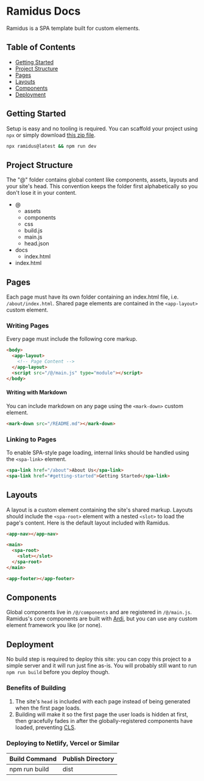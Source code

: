 # Ramidus Docs

Ramidus is a SPA template built for custom elements.

## Table of Contents

- [Getting Started](#getting-started)
- [Project Structure](#project-structure)
- [Pages](#pages)
- [Layouts](#layouts)
- [Components](#components)
- [Deployment](#deployment)

## Getting Started

Setup is easy and no tooling is required. You can scaffold your project using `npx` or simply download [this zip file](https://codeload.github.com/jameslovallo/ramidus/zip/refs/heads/main).

```sh
npx ramidus@latest && npm run dev
```

## Project Structure

The "@" folder contains global content like components, assets, layouts and your site's head. This convention keeps the folder first alphabetically so you don't lose it in your content.

<div class="tree">

- <tree-icon icon="home">@</tree-icon>
  - <tree-icon icon="assets">assets</tree-icon>
  - <tree-icon icon="components">components</tree-icon>
  - <tree-icon icon="css">css</tree-icon>
  - <tree-icon icon="js">build.js</tree-icon>
  - <tree-icon icon="js">main.js</tree-icon>
  - <tree-icon icon="json">head.json</tree-icon>
- <tree-icon icon="folder">docs</tree-icon>
  - <tree-icon icon="html">index.html</tree-icon>
- <tree-icon icon="html">index.html</tree-icon>

</div>

## Pages

Each page must have its own folder containing an index.html file, i.e. `/about/index.html`. Shared page elements are contained in the `<app-layout>` custom element.

### Writing Pages

Every page must include the following core markup.

```html
<body>
  <app-layout>
    <!-- Page Content -->
  </app-layout>
  <script src="/@/main.js" type="module"></script>
</body>
```

#### Writing with Markdown

You can include markdown on any page using the `<mark-down>` custom element.

```html
<mark-down src="/README.md"></mark-down>
```

### Linking to Pages

To enable SPA-style page loading, internal links should be handled using the `<spa-link>` element.

```html
<spa-link href="/about">About Us</spa-link>
<spa-link href="#getting-started">Getting Started</spa-link>
```

## Layouts

A layout is a custom element containing the site's shared markup. Layouts should include the `<spa-root>` element with a nested `<slot>` to load the page's content. Here is the default layout included with Ramidus.

```html
<app-nav></app-nav>

<main>
  <spa-root>
    <slot></slot>
  </spa-root>
</main>

<app-footer></app-footer>
```

## Components

Global components live in `/@/components` and are registered in `/@/main.js`. Ramidus's core components are built with [Ardi](ardi.netlify.app), but you can use any custom element framework you like (or none).

## Deployment

No build step is required to deploy this site: you can copy this project to a simple server and it will run just fine as-is. You will probably still want to run `npm run build` before you deploy though.

### Benefits of Building

1. The site's `head` is included with each page instead of being generated when the first page loads.
2. Building will make it so the first page the user loads is hidden at first, then gracefully fades in after the globally-registered components have loaded, preventing [CLS](https://web.dev/cls/).

### Deploying to Netlify, Vercel or Similar

| Build Command | Publish Directory |
| ------------- | ----------------- |
| npm run build | dist              |
